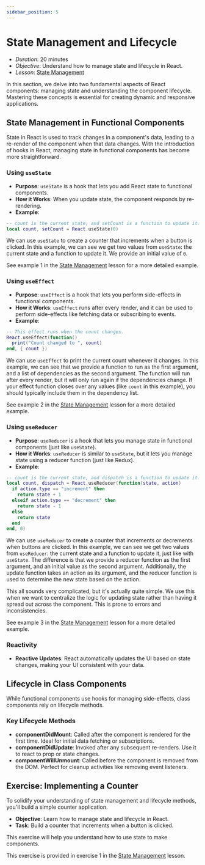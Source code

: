 ```yaml
---
sidebar_position: 5
---
```


# State Management and Lifecycle

- _Duration_: 20 minutes
- _Objective_: Understand how to manage state and lifecycle in React.
- _Lesson_: [State Management]

In this section, we delve into two fundamental aspects of React components:
managing state and understanding the component lifecycle. Mastering these
concepts is essential for creating dynamic and responsive applications.

## State Management in Functional Components

State in React is used to track changes in a component's data, leading to a
re-render of the component when that data changes. With the introduction of
hooks in React, managing state in functional components has become more
straightforward.

### Using `useState`

- **Purpose**: `useState` is a hook that lets you add React state to functional
  components.
- **How it Works**: When you update state, the component responds by
  re-rendering.
- **Example**:

```lua
-- count is the current state, and setCount is a function to update it.
local count, setCount = React.useState(0)
```

We can use `useState` to create a counter that increments when a button is
clicked. In this example, we can see we get two values from `useState`: the
current state and a function to update it. We provide an initial value of `0`.

See example 1 in the [State Management] lesson for a more detailed example.

### Using `useEffect`

- **Purpose**: `useEffect` is a hook that lets you perform side-effects in
  functional components.
- **How it Works**: `useEffect` runs after every render, and it can be used to
  perform side-effects like fetching data or subscribing to events.
- **Example**:

```lua
-- This effect runs when the count changes.
React.useEffect(function()
  print("Count changed to ", count)
end, { count })
```

We can use `useEffect` to print the current count whenever it changes. In this
example, we can see that we provide a function to run as the first argument, and
a list of dependencies as the second argument. The function will run after every
render, but it will only run again if the dependencies change. If your effect
function closes over any values (like `count` in this example), you should
typically include them in the dependency list.

See example 2 in the [State Management] lesson for a more detailed example.

### Using `useReducer`

- **Purpose**: `useReducer` is a hook that lets you manage state in functional
  components (just like `useState`).
- **How it Works**: `useReducer` is similar to `useState`, but it lets you
  manage state using a reducer function (just like Redux).
- **Example**:

```lua
-- count is the current state, and dispatch is a function to update it.
local count, dispatch = React.useReducer(function(state, action)
  if action.type == "increment" then
    return state + 1
  elseif action.type == "decrement" then
    return state - 1
  else
    return state
  end
end, 0)
```

We can use `useReducer` to create a counter that increments or decrements when
buttons are clicked. In this example, we can see we get two values from
`useReducer`: the current state and a function to update it, just like with
`useState`. The difference is that we provide a reducer function as the first
argument, and an initial value as the second argument. Additionally, the update
function takes an action as its argument, and the reducer function is used to
determine the new state based on the action.

This all sounds very complicated, but it's actually quite simple. We use this
when we want to centralize the logic for updating state rather than having it
spread out across the component. This is prone to errors and inconsistencies.

See example 3 in the [State Management] lesson for a more detailed example.

### Reactivity

- **Reactive Updates**: React automatically updates the UI based on state
  changes, making your UI consistent with your data.

## Lifecycle in Class Components

While functional components use hooks for managing side-effects, class
components rely on lifecycle methods.

### Key Lifecycle Methods

- **componentDidMount**: Called after the component is rendered for the first
  time. Ideal for initial data fetching or subscriptions.
- **componentDidUpdate**: Invoked after any subsequent re-renders. Use it to
  react to prop or state changes.
- **componentWillUnmount**: Called before the component is removed from the DOM.
  Perfect for cleanup activities like removing event listeners.

## Exercise: Implementing a Counter

To solidify your understanding of state management and lifecycle methods, you'll
build a simple counter application.

- **Objective**: Learn how to manage state and lifecycle in React.
- **Task**: Build a counter that increments when a button is clicked.

This exercise will help you understand how to use state to make components.

This exercise is provided in exercise 1 in the [State Management] lesson.

[state management]: https://github.com/LastTalon/react-roblox-workshop/blob/main/lessons/stateManagement/README.md
